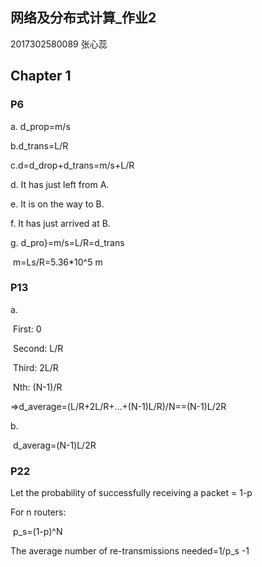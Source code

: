 ## 网络及分布式计算_作业2

2017302580089 张心蕊

## Chapter 1

### P6

a. d_prop=m/s

b.d_trans=L/R

c.d=d_drop+d_trans=m/s+L/R

d. It has just left from A.

e. It is on the way to B.

f. It has just arrived at B.

g. d_pro}=m/s=L/R=d_trans

​	m=Ls/R=5.36*10^5  m

### P13

a. 

​	First: 0

​	Second: L/R

​	Third: 2L/R

​	Nth: (N-1)/R

=>d_average=(L/R+2L/R+…+(N-1)L/R)/N==(N-1)L/2R

b.

​	d_averag=(N-1)L/2R

### P22

Let the probability of successfully receiving a packet = 1-p

For n routers:

​	p_s=(1-p)^N

The average number of re-transmissions needed=1/p_s -1

